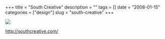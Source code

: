 +++
title = "South Creative"
description = ""
tags = []
date = "2008-01-15"
categories = ["design"]
slug = "south-creative"
+++


 

  <div id="screens-thumbs" class="clearfix">
    <div class="txt-center" id="design-submission"><a href="http://southcreative.com/"><img id='bluga-thumbnail-1127' class='bluga-thumbnail large' src='//media.konigi.com/bluga/
wt47f28215ce6ef_0.jpg'/></a></div>  
  </div>   
<p><a href="http://southcreative.com/">http://southcreative.com/</a></p>




